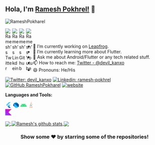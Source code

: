 ## Hola, I'm [Ramesh Pokhrel!](https://kanxoramesh.web.app) 👋

<p align="left"> <img src="https://komarev.com/ghpvc/?username=kanxoramesh&label=Views&color=blue&style=plastic" alt="RameshPokharel" /> </p>

<a href="https://twitter.com/devil_kanxo">
  <img align="left" alt="Ramesh's Twitter" width="22px" src="https://cdn.jsdelivr.net/npm/simple-icons@v3/icons/twitter.svg" />
</a>
<a href="https://linkedin.com/in/ramesh-pokhrel-ab4846154">
  <img align="left" alt="Ramesh's Linkdein" width="22px" src="https://cdn.jsdelivr.net/npm/simple-icons@v3/icons/linkedin.svg" />
</a>
<a href="https://github.com/kanxoramesh">
  <img align="left" alt="Ramesh's Github" width="22px" src="https://cdn.jsdelivr.net/npm/simple-icons@v3/icons/github.svg" />
</a>
<a href="https://www.youtube.com/channel/UCRBdQSIRLe-cZA-FPut9MKw">
  <img align="left" alt="Ramesh's Youtube" width="22px" src="https://cdn.jsdelivr.net/npm/simple-icons@v3/icons/youtube.svg" />
</a>

<br/>
<br/>



- 🔭 I’m currently working on [Leapfrog](https://www.lftechnology.com/).
- 🌱 I’m currently learning more about Flutter.
- 💬 Ask me about Android/Flutter or any tech related stuff.
- 📫 How to reach me: [Twitter - @devil_kanxo](https://twitter.com/devil_kanxo)
- 😄 Pronouns: He/His
<!-- - ⚡ Fun fact: I spend almost 12 hours listening songs everyday. -->

[![Twitter: devil_kanxo](https://img.shields.io/twitter/follow/devil_kanxo?style=social)](https://twitter.com/devil_kanxo)
[![Linkedin: ramesh-pokhrel](https://img.shields.io/badge/ramesh_pokhrel-blue?style=flat-square&logo=Linkedin&logoColor=white)](https://www.linkedin.com/in/ramesh-pokhrel-ab4846154/)
[![GitHub RameshPokharel](https://img.shields.io/github/followers/kanxoramesh?label=follow&style=social)](https://github.com/RameshPokharel)
[![website](https://img.shields.io/badge/PortfolioWebsite-kanxoramesh.web-2648ff?style=flat-square&logo=google-chrome)](https://kanxoramesh.web.app/)


**Languages and Tools:**  

<code><img height="20" src="https://raw.githubusercontent.com/github/explore/80688e429a7d4ef2fca1e82350fe8e3517d3494d/topics/flutter/flutter.png"></code>
<code><img height="20" src="https://raw.githubusercontent.com/github/explore/80688e429a7d4ef2fca1e82350fe8e3517d3494d/topics/dart/dart.png"></code>
<code><img height="20" src="https://raw.githubusercontent.com/github/explore/80688e429a7d4ef2fca1e82350fe8e3517d3494d/topics/android/android.png"></code>
<code><img height="20" src="https://raw.githubusercontent.com/github/explore/80688e429a7d4ef2fca1e82350fe8e3517d3494d/topics/java/java.png"></code>    
<code><img height="20" src="https://raw.githubusercontent.com/github/explore/80688e429a7d4ef2fca1e82350fe8e3517d3494d/topics/kotlin/kotlin.png"></code>    

<a href="https://github.com/kanxoramesh">
  <img align="center" src="https://github-readme-stats.vercel.app/api/top-langs/?username=kanxoramesh&theme=light&hide_langs_below=1" />
</a>
<a href="https://github.com/kanxoramesh">
 <img align="center" src="https://github-readme-stats.vercel.app/api?username=kanxoramesh&show_icons=true&theme=light&line_height=27" alt="Ramesh's github stats"/>
</a>
<a href="https://github.com/kanxoramesh/FlutterResumeDesign">
  <img align="center" src="https://github-readme-stats.vercel.app/api/pin/?username=kanxoramesh&repo=FlutterResumeDesign&theme=light" />

</a>

<div align="center">

### Show some ❤️ by starring some of the repositories!

</div>
